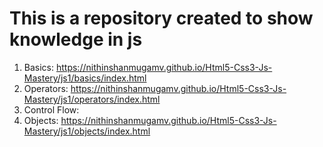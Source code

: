 # This is a repository created to show knowledge in js

1. Basics: https://nithinshanmugamv.github.io/Html5-Css3-Js-Mastery/js1/basics/index.html
2. Operators: https://nithinshanmugamv.github.io/Html5-Css3-Js-Mastery/js1/operators/index.html
3. Control Flow:
4. Objects: https://nithinshanmugamv.github.io/Html5-Css3-Js-Mastery/js1/objects/index.html